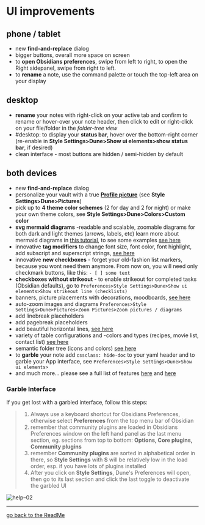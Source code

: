 # UI improvements
## phone / tablet
- new **find-and-replace** dialog
- bigger buttons, overall more space on screen
- to **open Obsidians preferences**, swipe from left to right, to open the Right sidepanel, swipe from right to left.
- to **rename** a note, use the command palette or touch the top-left area on your display

## desktop
- **rename** your notes with right-click on your active tab and confirm to rename or hover-over your note header, then click to edit or right-click on your file/folder in the *folder-tree view*
- #desktop: to display your **status bar**, hover over the bottom-right corner (re-enable in **Style Settings>Dune>Show ui elements>show status bar**, if desired)
- clean interface - most buttons are hidden / semi-hidden by default

  
## both devices
- new **find-and-replace** dialog
- personalize your vault with a true [**Profile picture**](https://github.com/Jopp-gh/Obsidian-Dune84/blob/main/Wiki/Profile.md) (see **Style Settings>Dune>Pictures**)
- pick up to **4 theme color schemes** (2 for day and 2 for night) or make your own theme colors, see **Style Settings>Dune>Colors>Custom color**
- **svg mermaid diagrams** -readable and scalable, zoomable diagrams for both dark and light themes (arrows, labels, etc) learn more about mermaid diagrams in [this tutorial](https://mermaid.js.org/syntax/flowchart.html), to see some examples [see here](https://github.com/Jopp-gh/Obsidian-Dune84/blob/main/Wiki/Mermaid%20diagrams.md)
- innovative **tag modifiers** to change font size, font color, font highlight, add subscript and superscript strings, [see here](https://github.com/Jopp-gh/Obsidian-Dune84/blob/main/Wiki/Text-highlight.md)
- innovative **new checkboxes** - forget your old-fashion list markers, because you wont need them anymore. From now on, you will need only checkmark buttons, like this: `- [ ] some text`
- **checkboxes without strikeout** - to enable strikeout for completed tasks (Obsidian defaults), go to `Preferences>Style Settings>Dune>Show ui elements>Show strikeout line (checklists)`
- banners, picture placements with decorations, moodboards, [see here](https://github.com/Jopp-gh/Obsidian-Dune84/blob/main/Wiki/Pictures.md)
- auto-zoom images and diagrams `Preferences>Style Settings>Dune>Pictures>Zoom Pictures>Zoom pictures / diagrams`
- add linebreak placeholders
- add pagebreak placeholders
- add beautiful horizontal lines, [see here](https://github.com/Jopp-gh/Obsidian-Dune84/blob/main/Wiki/Poetry.md)
- variety of table configurations and -colors and types (recipes, movie list, contact list) [see here](https://github.com/Jopp-gh/Obsidian-Dune84/blob/main/Wiki/Tables.md) 
- semantic folder tree (icons and colors) [see here ](https://github.com/Jopp-gh/Obsidian-Dune84/blob/main/Wiki/Folders.md)
- to **garble** your note add `cssclass: hide-doc` to your yaml header and to garble your App interface, see `Preferences>Style Settings>Dune>Show ui elements>`
- and much more… please see a full list of features [here](https://github.com/Jopp-gh/Obsidian-Dune84/blob/main/Wiki/cheatsheet%20cssclasses%20Dune.md) and [here](https://github.com/Jopp-gh/Obsidian-Dune84/blob/main/Wiki/cheatsheet-Callouts%2C%20Fences%2C%20Tags.md)

### Garble Interface
If you get lost with a garbled interface, follow this steps: 

> 1. Always use a keyboard shortcut for Obsidians Preferences, otherwise select **Preferences** from the top menu bar of Obsidian
> 2. remember that community plugins are loaded in Obsidians Preferences window on the left hand panel as the last menu section, eg. sections from top to bottom: **Options, Core plugins, Community plugins**
> 3. remember **Community plugins** are sorted in alphabetical order in there, so **Style Settings** with **S** will be relatively low in the load order, esp. if you have lots of plugins installed
> 4. After you click on **Style Settings**, Dune's Preferences will open, then go to its last section and click the last toggle to deactivate the garbled UI

![help–02](https://github.com/Jopp-gh/Obsidian-Dune84/assets/48620536/cd3009db-21f1-4679-a18e-b82ea741aca9)

---
[go back to the ReadMe](https://github.com/Jopp-gh/Obsidian-Dune84/tree/main)
